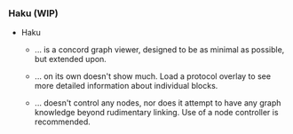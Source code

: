 
### Haku (WIP)
- Haku 
  - ... is a concord graph viewer, designed to be as minimal as possible, but extended upon.

  - ... on its own doesn't show much. Load a protocol overlay to see more detailed information about individual blocks.

  - ... doesn't control any nodes, nor does it attempt to have any graph knowledge beyond rudimentary linking. Use of a node controller is recommended.

